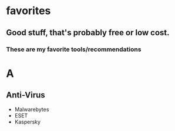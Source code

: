 # favorites

## Good stuff, that's probably free or low cost.

### These are my favorite tools/recommendations


# A
## Anti-Virus
- Malwarebytes
- ESET
- Kaspersky
